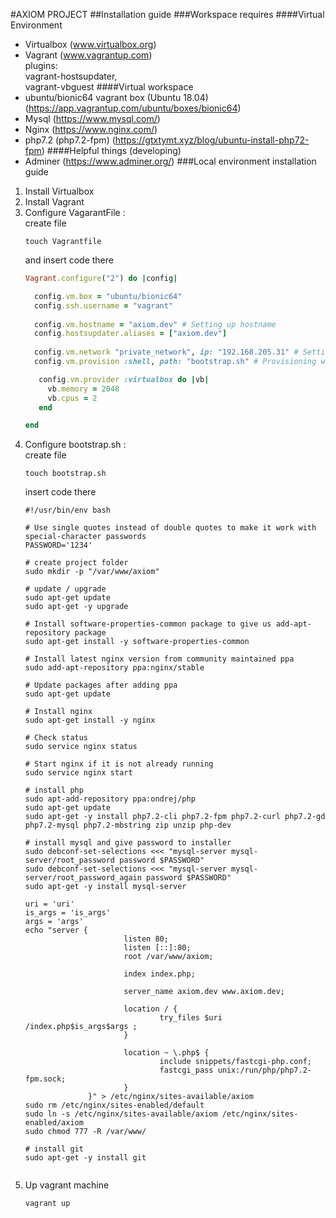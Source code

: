 #AXIOM PROJECT
##Installation guide
###Workspace requires
####Virtual Environment
- Virtualbox (www.virtualbox.org)
- Vagrant (www.vagrantup.com) <br>
    plugins: <br>
        vagrant-hostsupdater,<br>
        vagrant-vbguest
####Virtual workspace
- ubuntu/bionic64 vagrant box (Ubuntu 18.04) (https://app.vagrantup.com/ubuntu/boxes/bionic64)
- Mysql (https://www.mysql.com/)
- Nginx (https://www.nginx.com/)
- php7.2 (php7.2-fpm) (https://gtxtymt.xyz/blog/ubuntu-install-php72-fpm)
####Helpful things (developing)
- Adminer (https://www.adminer.org/)
###Local environment installation guide
1. Install Virtualbox
2. Install Vagrant
3. Configure VagarantFile : <br>
    create file
    ```shell script
    touch Vagrantfile
    ```
    and insert code there 
    ```ruby
    Vagrant.configure("2") do |config|
    
      config.vm.box = "ubuntu/bionic64"
      config.ssh.username = "vagrant"
     
      config.vm.hostname = "axiom.dev" # Setting up hostname
      config.hostsupdater.aliases = ["axiom.dev"]
      
      config.vm.network "private_network", ip: "192.168.205.31" # Setting up machine's IP Address
      config.vm.provision :shell, path: "bootstrap.sh" # Provisioning with shell script
    
       config.vm.provider :virtualbox do |vb|
         vb.memory = 2048
         vb.cpus = 2
       end
    
    end
    ```
4. Configure bootstrap.sh : <br>
    create file
    ```shell script
    touch bootstrap.sh
    ``` 
    insert code there
    ```shell script
    #!/usr/bin/env bash
    
    # Use single quotes instead of double quotes to make it work with special-character passwords
    PASSWORD='1234'
       
    # create project folder
    sudo mkdir -p "/var/www/axiom"
    
    # update / upgrade
    sudo apt-get update
    sudo apt-get -y upgrade
   
    # Install software-properties-common package to give us add-apt-repository package
    sudo apt-get install -y software-properties-common
    
    # Install latest nginx version from community maintained ppa
    sudo add-apt-repository ppa:nginx/stable
    
    # Update packages after adding ppa
    sudo apt-get update
    
    # Install nginx
    sudo apt-get install -y nginx
    
    # Check status
    sudo service nginx status
    
    # Start nginx if it is not already running
    sudo service nginx start
    
    # install php
    sudo apt-add-repository ppa:ondrej/php
    sudo apt-get update
    sudo apt-get -y install php7.2-cli php7.2-fpm php7.2-curl php7.2-gd php7.2-mysql php7.2-mbstring zip unzip php-dev
    
    # install mysql and give password to installer
    sudo debconf-set-selections <<< "mysql-server mysql-server/root_password password $PASSWORD"
    sudo debconf-set-selections <<< "mysql-server mysql-server/root_password_again password $PASSWORD"
    sudo apt-get -y install mysql-server
    
    uri = 'uri'
    is_args = 'is_args'
    args = 'args'
    echo "server {
                          listen 80;
                          listen [::]:80;
                          root /var/www/axiom;
                      
                          index index.php;
                  
                          server_name axiom.dev www.axiom.dev;
                  
                          location / {
                                  try_files $uri /index.php$is_args$args ;
                          }
                  
                          location ~ \.php$ {
                                  include snippets/fastcgi-php.conf;
                                  fastcgi_pass unix:/run/php/php7.2-fpm.sock;
                          }
                  }" > /etc/nginx/sites-available/axiom
    sudo rm /etc/nginx/sites-enabled/default
    sudo ln -s /etc/nginx/sites-available/axiom /etc/nginx/sites-enabled/axiom
    sudo chmod 777 -R /var/www/
    
    # install git
    sudo apt-get -y install git
   
   
    ```
5. Up vagrant machine
    ```shell script
    vagrant up
    ```
